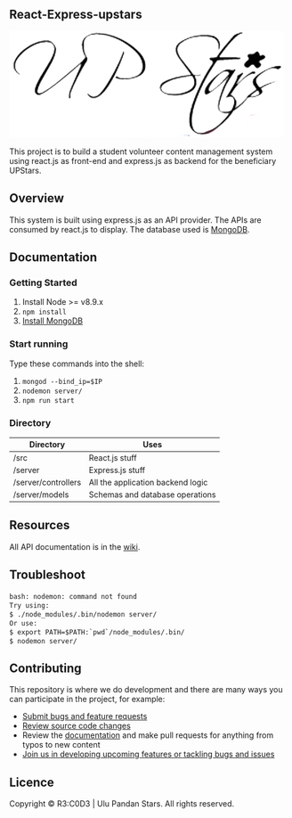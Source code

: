 ## React-Express-upstars
![UPStars](src/components/logo.png "UPStars Project")

This project is to build a student volunteer content management system using react.js as front-end and express.js as backend for the beneficiary UPStars.

## Overview
This system is built using express.js as an API provider. The APIs are consumed by react.js to display. The database used is [MongoDB](https://www.mongodb.com/).

## Documentation
### Getting Started
1. Install Node >= v8.9.x
2. `npm install`
3. [Install MongoDB](https://docs.mongodb.com/manual/administration/install-community/)

### Start running
Type these commands into the shell:

1. `mongod --bind_ip=$IP`
2. `nodemon server/`
3. `npm run start`

### Directory

|Directory        |    Uses   |
|------------|---------------------|
|/src               |React.js stuff   |
|/server            |Express.js stuff |
|/server/controllers|All the application backend logic |
|/server/models     |Schemas and database operations |


## Resources

All API documentation is in the [wiki](https://github.com/rootkie/react-express-js-upstars/wiki).

## Troubleshoot
```
bash: nodemon: command not found
Try using:
$ ./node_modules/.bin/nodemon server/
Or use:
$ export PATH=$PATH:`pwd`/node_modules/.bin/
$ nodemon server/
```

## Contributing

This repository is where we do development and there are many ways you can participate in the project, for example:

* [Submit bugs and feature requests](https://github.com/rootkie/react-express-js-upstars/issues)
* [Review source code changes](https://github.com/rootkie/react-express-js-upstars/pulls)
* Review the [documentation](https://github.com/rootkie/react-express-js-upstars/wiki) and make pull requests for anything from typos to new content
* [Join us in developing upcoming features or tackling bugs and issues](https://github.com/rootkie/react-express-js-upstars/projects)

## Licence

Copyright &copy; R3:C0D3 | Ulu Pandan Stars. All rights reserved.

